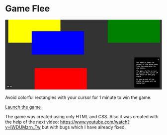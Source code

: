 # Game Flee

<img src="img/screenshot.png">  

Avoid colorful rectangles with your cursor for 1 minute to win the game.

<a href="https://kdannothere.github.io/game_flee/" target="_blank">Launch the game</a>

The game was created using only HTML and CSS. Also it was created with the help of the next video:
https://www.youtube.com/watch?v=IWDUMzrn_Tw
but with bugs which I have already fixed.
